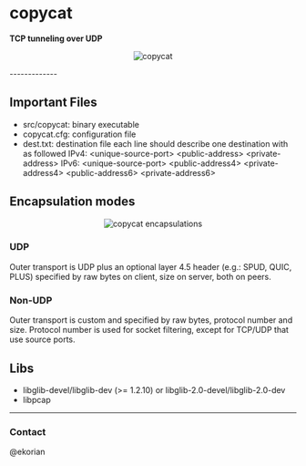 # copycat

**TCP tunneling over UDP**
<p align="center">
<img src="./fig/copycat.png" alt="copycat">
</p>
-------------

## Important Files

- src/copycat: binary executable
- copycat.cfg: configuration file
- dest.txt: destination file 
    each line should describe one destination with as followed
    IPv4:
	\<unique-source-port\> \<public-address\> \<private-address\>
    IPv6:
        \<unique-source-port\> \<public-address4\> \<private-address4\> \<public-address6\> \<private-address6\>

## Encapsulation modes

<p align="center">
<img src="./fig/copycat-protocols.png" alt="copycat encapsulations">
</p>

### UDP

Outer transport is UDP plus an optional layer 4.5 header (e.g.: SPUD, QUIC, PLUS) 
specified by raw bytes on client, size on server, both on peers.


### Non-UDP

Outer transport is custom and specified by raw bytes, protocol number
and size. Protocol number is used for socket filtering, except for TCP/UDP
that use source ports.


## Libs
- libglib-devel/libglib-dev (>= 1.2.10) or libglib-2.0-devel/libglib-2.0-dev
- libpcap

-------------
### Contact
@ekorian
